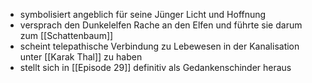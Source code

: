- symbolisiert angeblich für seine Jünger Licht und Hoffnung
- versprach den Dunkelelfen Rache an den Elfen und führte sie darum zum [[Schattenbaum]]
- scheint telepathische Verbindung zu Lebewesen in der Kanalisation unter [[Karak Thal]] zu haben
- stellt sich in [[Episode 29]] definitiv als Gedankenschinder heraus